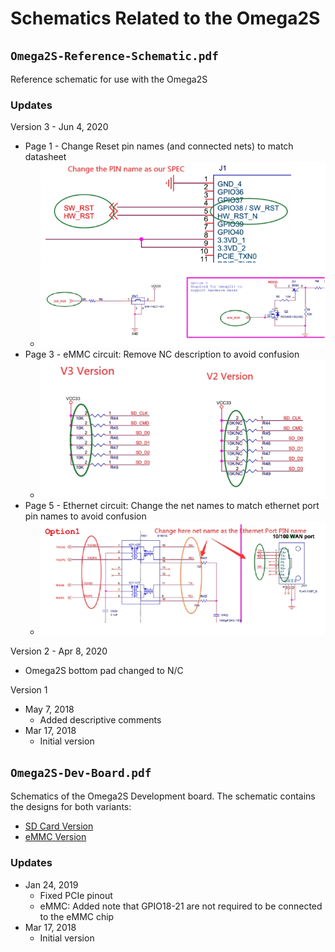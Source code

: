 # Schematics Related to the Omega2S

## `Omega2S-Reference-Schematic.pdf`

Reference schematic for use with the Omega2S

### Updates

Version 3 - Jun 4, 2020

* Page 1 - Change Reset pin names (and connected nets) to match datasheet
  * ![](./img/o2s-ref-sch-v3-change-0.png)
* Page 3 - eMMC circuit: Remove NC description to avoid confusion
  * ![](./img/o2s-ref-sch-v3-change-1.png)
* Page 5 - Ethernet circuit: Change the net names to match ethernet port pin names to avoid confusion
  * ![](./img/o2s-ref-sch-v3-change-2.png)

Version 2 - Apr 8, 2020

* Omega2S bottom pad changed to N/C

Version 1

* May 7, 2018
    * Added descriptive comments
* Mar 17, 2018
    * Initial version

## `Omega2S-Dev-Board.pdf`

Schematics of the Omega2S Development board. The schematic contains the designs for both variants:

* [SD Card Version](https://onion.io/store/omega2s-development-kit-sd-card-version/)
* [eMMC Version](https://onion.io/store/omega2s-development-kit-emmc-version/)

### Updates

* Jan 24, 2019
    * Fixed PCIe pinout
    * eMMC: Added note that GPIO18-21 are not required to be connected to the eMMC chip
* Mar 17, 2018
    * Initial version
